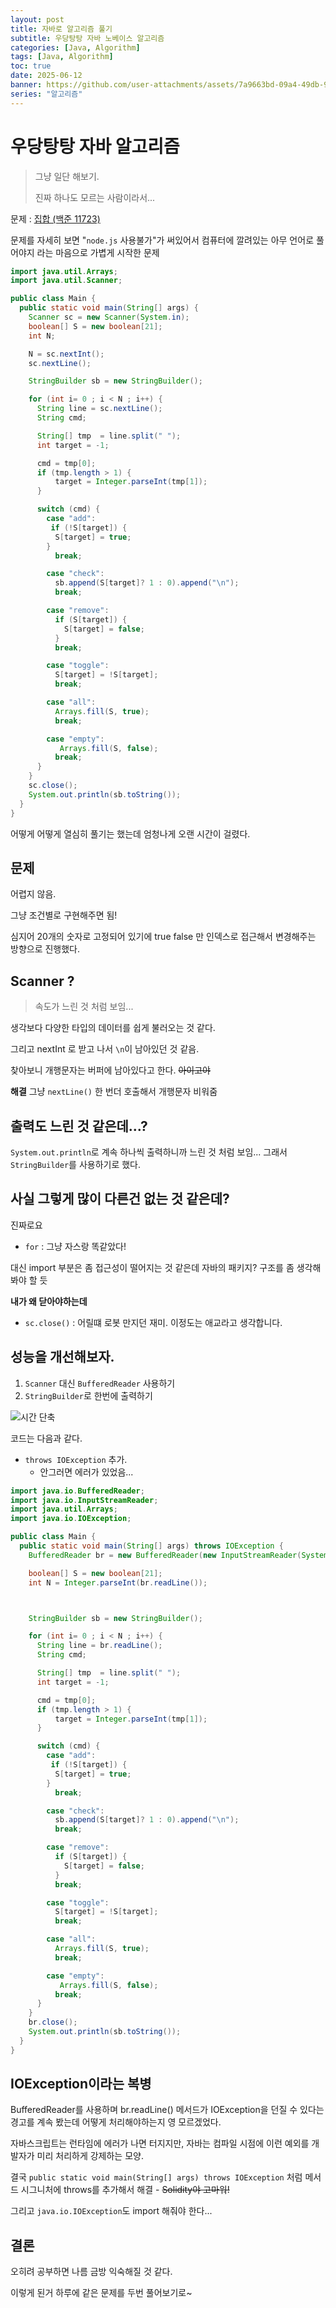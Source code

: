 ```yaml
---
layout: post
title: 자바로 알고리즘 풀기
subtitle: 우당탕탕 자바 노베이스 알고리즘
categories: [Java, Algorithm]
tags: [Java, Algorithm]
toc: true
date: 2025-06-12
banner: https://github.com/user-attachments/assets/7a9663bd-09a4-49db-9b32-edb5adcedc96
series: "알고리즘"
---
```


# 우당탕탕 자바 알고리즘

> 그냥 일단 해보기.
>
> 진짜 하나도 모르는 사람이라서...

문제 : [집합 (백준 11723)](https://www.acmicpc.net/problem/11723)

문제를 자세히 보면 "`node.js` 사용불가"가 써있어서 컴퓨터에 깔려있는 아무 언어로 풀어야지 라는 마음으로 가볍게 시작한 문제

```java
import java.util.Arrays;
import java.util.Scanner;

public class Main {
  public static void main(String[] args) {
    Scanner sc = new Scanner(System.in);
    boolean[] S = new boolean[21];
    int N;

    N = sc.nextInt();
    sc.nextLine();

    StringBuilder sb = new StringBuilder();

    for (int i= 0 ; i < N ; i++) {
      String line = sc.nextLine();
      String cmd;

      String[] tmp  = line.split(" ");
      int target = -1;

      cmd = tmp[0];
      if (tmp.length > 1) {
          target = Integer.parseInt(tmp[1]);
      }

      switch (cmd) {
        case "add":
         if (!S[target]) {
          S[target] = true;
        }
          break;

        case "check":
          sb.append(S[target]? 1 : 0).append("\n");
          break;

        case "remove":
          if (S[target]) {
            S[target] = false;
          }
          break;

        case "toggle":
          S[target] = !S[target];
          break;

        case "all":
          Arrays.fill(S, true);
          break;

        case "empty":
           Arrays.fill(S, false);
          break;
      }
    }
    sc.close();
    System.out.println(sb.toString());
  }
}
```

어떻게 어떻게 열심히 풀기는 했는데 엄청나게 오랜 시간이 걸렸다.

## 문제

어렵지 않음.

그냥 조건별로 구현해주면 됨!

심지어 20개의 숫자로 고정되어 있기에 true false 만 인덱스로 접근해서 변경해주는 방향으로 진행했다.

## Scanner ?

> 속도가 느린 것 처럼 보임...

생각보다 다양한 타입의 데이터를 쉽게 불러오는 것 같다.

그리고 nextInt 로 받고 나서 `\n`이 남아있던 것 같음.

찾아보니 개행문자는 버퍼에 남아있다고 한다. ~~아이고야~~

**해결**
그냥 `nextLine()` 한 번더 호출해서 개행문자 비워줌

## 출력도 느린 것 같은데...?

`System.out.println`로 계속 하나씩 출력하니까 느린 것 처럼 보임...
그래서 `StringBuilder`를 사용하기로 했다.

## 사실 그렇게 많이 다른건 없는 것 같은데?

진짜로요

- `for` : 그냥 자스랑 똑같았다!

대신 import 부분은 좀 접근성이 떨어지는 것 같은데 자바의 패키지? 구조를 좀 생각해봐야 할 듯

**내가 왜 닫아야하는데**

- `sc.close()` : 어릴떄 로봇 만지던 재미. 이정도는 애교라고 생각합니다.

## 성능을 개선해보자.

1. `Scanner` 대신 `BufferedReader` 사용하기
2. `StringBuilder`로 한번에 출력하기

![시간 단축](/assets/images/java/javaAlgo.png)

코드는 다음과 같다.

- `throws IOException` 추가.
  - 안그러면 에러가 있었음...

```java
import java.io.BufferedReader;
import java.io.InputStreamReader;
import java.util.Arrays;
import java.io.IOException;

public class Main {
  public static void main(String[] args) throws IOException {
    BufferedReader br = new BufferedReader(new InputStreamReader(System.in));

    boolean[] S = new boolean[21];
    int N = Integer.parseInt(br.readLine());



    StringBuilder sb = new StringBuilder();

    for (int i= 0 ; i < N ; i++) {
      String line = br.readLine();
      String cmd;

      String[] tmp  = line.split(" ");
      int target = -1;

      cmd = tmp[0];
      if (tmp.length > 1) {
          target = Integer.parseInt(tmp[1]);
      }

      switch (cmd) {
        case "add":
         if (!S[target]) {
          S[target] = true;
        }
          break;

        case "check":
          sb.append(S[target]? 1 : 0).append("\n");
          break;

        case "remove":
          if (S[target]) {
            S[target] = false;
          }
          break;

        case "toggle":
          S[target] = !S[target];
          break;

        case "all":
          Arrays.fill(S, true);
          break;

        case "empty":
           Arrays.fill(S, false);
          break;
      }
    }
    br.close();
    System.out.println(sb.toString());
  }
}
```

## IOException이라는 복병

BufferedReader를 사용하며 br.readLine() 메서드가 IOException을 던질 수 있다는 경고를 계속 봤는데 어떻게 처리해야하는지 영 모르겠었다.

자바스크립트는 런타임에 에러가 나면 터지지만, 자바는 컴파일 시점에 이런 예외를 개발자가 미리 처리하게 강제하는 모양.

결국 `public static void main(String[] args) throws IOException` 처럼 메서드 시그니처에 throws를 추가해서 해결 - ~~Solidity야 고마워!~~

그리고 `java.io.IOException`도 import 해줘야 한다...

## 결론

오히려 공부하면 나름 금방 익숙해질 것 같다.

이렇게 된거 하루에 같은 문제를 두번 풀어보기로~
